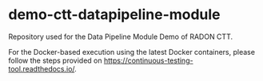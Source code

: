 # demo-ctt-datapipeline-module
Repository used for the Data Pipeline Module Demo of RADON CTT.

For the Docker-based execution using the latest Docker containers, please follow the steps provided on https://continuous-testing-tool.readthedocs.io/.
